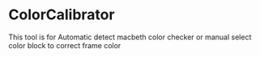 # ColorCalibrator
This tool is for Automatic detect macbeth color checker or manual select color block to correct frame color
